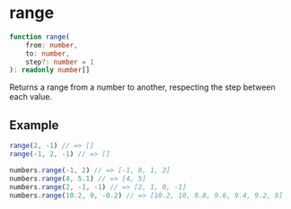 # range

```ts
function range(
    from: number,
    to: number,
    step?: number = 1
): readonly number[]
```

Returns a range from a number to another, respecting the step between each value.

## Example

```ts
range(2, -1) // => []
range(-1, 2, -1) // => []
```

```ts
numbers.range(-1, 2) // => [-1, 0, 1, 2]
numbers.range(4, 5.1) // => [4, 5]
numbers.range(2, -1, -1) // => [2, 1, 0, -1]
numbers.range(10.2, 9, -0.2) // => [10.2, 10, 9.8, 9.6, 9.4, 9.2, 9]
```
